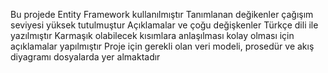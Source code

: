 Bu projede Entity Framework kullanılmıştır
Tanımlanan değikenler çağışım seviyesi yüksek tutulmuştur
Açıklamalar ve çoğu değişkenler Türkçe dili ile yazılmıştır
Karmaşık olabilecek kısımlara anlaşılması kolay olması için açıklamalar yapılmıştır
Proje için gerekli olan veri modeli, prosedür ve akış diyagramı dosyalarda yer almaktadır
